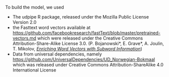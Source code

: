 To build the model, we used 

- The udpipe R package, released under the Mozilla Public License Version 2.0
- the Fasttext word vectors available at https://github.com/facebookresearch/fastText/blob/master/pretrained-vectors.md which were released under the Creative Commons Attribution-Share-Alike License 3.0. (P. Bojanowski\*, E. Grave\*, A. Joulin, T. Mikolov, [*Enriching Word Vectors with Subword Information*](https://arxiv.org/abs/1607.04606))
- Data from universal dependencies, namely https://github.com/UniversalDependencies/UD_Norwegian-Bokmaal which was released under Creative Commons Attribution-ShareAlike 4.0 International License
